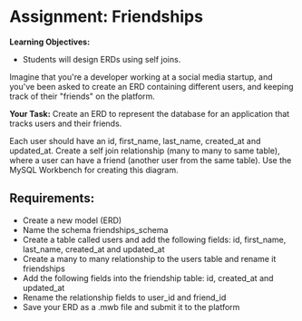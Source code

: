 # Assignment: Friendships
**Learning Objectives:**

- Students will design ERDs using self joins.

Imagine that you're a developer working at a social media startup, and you've been asked to create an ERD containing different users, and keeping track of their "friends" on the platform.



**Your Task:** Create an ERD to represent the database for an application that tracks users and their friends.

Each user should have an id, first_name, last_name, created_at and updated_at. Create a self join relationship (many to many to same table), where a user can have a friend (another user from the same table). Use the MySQL Workbench for creating this diagram.

## Requirements:

- Create a new model (ERD)
- Name the schema friendships_schema
- Create a table called users and add the following fields: id, first_name, last_name, created_at and updated_at
- Create a many to many relationship to the users table and rename it friendships
- Add the following fields into the friendship table: id, created_at and updated_at
- Rename the relationship fields to user_id and friend_id
- Save your ERD as a .mwb file and submit it to the platform